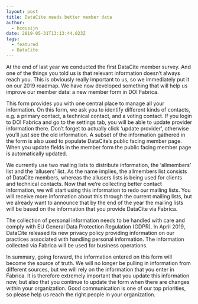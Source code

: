 ```yaml
---
layout: post
title: DataCite needs better member data
author:
  - hcousijn
date: 2019-05-31T13:13:44.023Z
tags:
  - featured
  - DataCite
---
```

At the end of last year we conducted the first DataCite member survey. And one of the things you told us is that relevant information doesn’t always reach you. This is obviously really important to us, so we immediately put it on our 2019 roadmap. We have now developed something that will help us improve our member data: a new member form in DOI Fabrica.



This form provides you with one central place to manage all your information. On this form, we ask you to identify different kinds of contacts, e.g. a primary contact, a technical contact, and a voting contact. If you login to DOI Fabrica and go to the settings tab, you will be able to update provider information there. Don’t forget to actually click ‘update provider’, otherwise you’ll just see the old information. A subset of the information gathered in the form is also used to populate DataCite’s public facing member page. When you update fields in the member form the public facing member page is automatically updated. 







We currently use two mailing lists to distribute information, the ‘allmembers’ list and the ‘allusers’ list. As the name implies, the allmembers list consists of DataCite members, whereas the allusers lists is being used for clients and technical contacts. Now that we’re collecting better contact information, we will start using this information to redo our mailing lists. You will receive more information about this through the current mailing lists, but we already want to announce that by the end of the year the mailing lists will be based on the information that you provide DataCite via Fabrica.



The collection of personal information needs to be handled with care and comply with EU General Data Protection Regulation (GDPR). In April 2019, DataCite released its new privacy policy providing information on our practices associated with handling personal information. The information collected via Fabrica will be used for business operations. 



In summary, going forward, the information entered on this form will become the source of truth. We will no longer be pulling in information from different sources, but we will rely on the information that you enter in Fabrica. It is therefore extremely important that you update this information now, but also that you continue to update the form when there are changes within your organization. Good communication is one of our top priorities, so please help us reach the right people in your organization.
